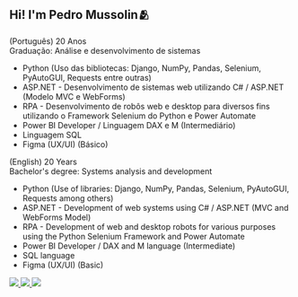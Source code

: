 ## Hi! I'm Pedro Mussolin🫂

(Português)
20 Anos <br>
Graduação: Análise e desenvolvimento de sistemas 

- Python (Uso das bibliotecas: Django, NumPy, Pandas, Selenium, PyAutoGUI, Requests entre outras)
- ASP.NET - Desenvolvimento de sistemas web utilizando C# / ASP.NET (Modelo MVC e WebForms)
- RPA - Desenvolvimento de robôs web e desktop para diversos fins utilizando o Framework Selenium do Python e Power Automate
- Power BI Developer / Linguagem DAX e M (Intermediário)
- Linguagem SQL
- Figma (UX/UI) (Básico)

(English)
20 Years <br>
Bachelor's degree: Systems analysis and development

- Python (Use of libraries: Django, NumPy, Pandas, Selenium, PyAutoGUI, Requests among others)
- ASP.NET - Development of web systems using C# / ASP.NET (MVC and WebForms Model)
- RPA - Development of web and desktop robots for various purposes using the Python Selenium Framework and Power Automate
- Power BI Developer / DAX and M language (Intermediate)
- SQL language
- Figma (UX/UI) (Basic)

<div> 
  <a href="https://www.instagram.com/pedro.mussolin/" target="_blank"><img src="https://img.shields.io/badge/-Instagram-%23E4405F?style=for-the-badge&logo=instagram&logoColor=white" target="_blank"> </a>
  <a href = "mailto:phmayrestrabalho@gmail.com"><img src="https://img.shields.io/badge/-Gmail-%23333?style=for-the-badge&logo=gmail&logoColor=white" target="_blank"> </a>
  <a href="https://www.linkedin.com/in/pedromussolin/" target="_blank"><img src="https://img.shields.io/badge/-LinkedIn-%230077B5?style=for-the-badge&logo=linkedin&logoColor=white" target="_blank"></a>
</div>
 
